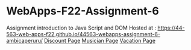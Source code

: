 # WebApps-F22-Assignment-6
Assignment introduction to Java Script and DOM
Hosted at :  https://44-563-web-apps-f22.github.io/44563-webapps-assignment-6-ambicaperuru/
<a href="discount.html">Discount Page</a>
<a href="musician.html">Musician Page</a>
<a href="vacation.html">Vacation Page</a>